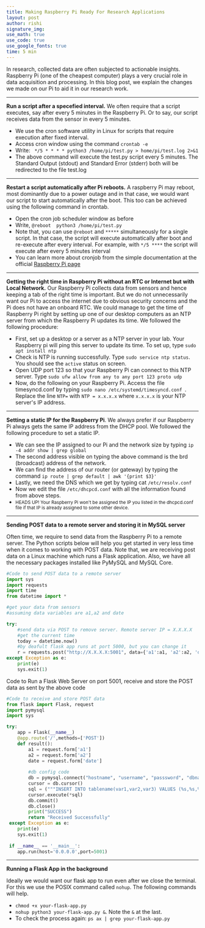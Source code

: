 ```yaml
---
title: Making Raspberry Pi Ready For Research Applications
layout: post
author: rishi
signature_img:
use_math: true
use_code: true
use_google_fonts: true
time: 5 min
---
```


In research, collected data are often subjected to actionable insights. Raspberry Pi (one of the cheapest computer) plays a very crucial role in data acquisition and processing. In this blog post, we explain the changes we made on our Pi to aid it in our research work.

---

**Run a script after a specefied interval.** We often require that a script executes, say after every 5 minutes in the Raspberry Pi. Or to say, our script receives data from the sensor in every 5 minutes.
* We use the cron software utility in Linux for scripts that require execution after fixed interval.
* Access cron window using the command ```crontab -e```
* Write: ``` */5 * * * * python3 /home/pi/test.py > home/pi/test.log 2>&1```
* The above command will execute the test.py script every 5 minutes. The Standard Output (stdout) and Standard Error (stderr) both will be redirected to the file test.log

---

**Restart a script automatically after Pi reboots.** A raspberry Pi may reboot, most dominantly due to a power outage and in that case, we would want our script to start automatically after the boot. This too can be achieved using the following command in crontab.
* Open the cron job scheduler window as before
* Write, ```@reboot  python3 /home/pi/test.py```
* Note that, you can use ```@reboot``` and ```*****``` simultaneously for a single script. In that case, the script will execute automatically after boot and re-execute after every interval. For example, with ```*/5 ****``` the script will execute after every 5 minutes interval
* You can learn more about cronjob from the simple documentation at the official [Raspberry Pi page](https://www.raspberrypi.org/documentation/linux/usage/cron.md)

---

**Getting the right time in Raspberry Pi without an RTC or Internet but with Local Network.** Our Raspberry Pi collects data from sensors and hence keeping a tab of the right time is important. But we do not unnecessarily want our Pi to access the internet due to obvious security concerns and the Pi does not have an onboard RTC. We could manage to get the time of Raspberry Pi right by setting up one of our desktop computers as an NTP server from which the Raspberry Pi updates its time. We followed the following procedure:
* First, set up a desktop or a server as a NTP server in your lab. Your Raspberry pi will ping this server to update its time. To set up, type ```sudo apt install ntp```
*  Check is NTP is running successfully. Type ```sudo service ntp status```. You should see the ```active``` status on screen. 
*  Open UDP port 123 so that your Raspberry Pi can connect to this NTP server. Type ```sudo ufw allow from any to any port 123 proto udp```
*  Now, do the following on your Raspberry Pi. Access the file timesyncd.conf by typing ```sudo nano /etc/systemd/timesyncd.conf ```. Replace the line ```NTP=``` with ```NTP = x.x.x.x``` where ```x.x.x.x``` is your NTP server's IP address.
    
---

**Setting a static IP for the Raspberry Pi**. We always prefer if our Raspberry Pi always gets the same IP address from the DHCP pool.  We followed the following procedure to set a static IP.

*  We can see the IP assigned to our Pi and the network size by typing ```ip -4 addr show | grep global```
* The second address visible on typing the above command is the  brd (broadcast) address of the network.
* We can find the address of our router (or gateway) by typing the command ```ip route | grep default | awk '{print $3}'```
* Lastly, we need the DNS which we get by typing cat ```/etc/resolv.conf```
* Now we edit the file  ```/etc/dhcpcd.conf```  with all the information found from above steps.
* <div class="alert alert-danger" role="alert"><small>HEADS UP! Your Raspberry Pi won't be assigned the IP you listed in the dhcpcd.conf file if that IP is already assigned to some other device.</small></div> 
    
 ---
 
**Sending POST data to a remote server and storing it in MySQL server**

Often time, we require to send data from the Raspberry Pi to a remote server. The Python scripts below will help you get started in very less time when it comes to working with POST data. 
Note that, we are receiving post data on a Linux machine which runs a Flask application. Also, we have all the necessary packages installed like PyMySQL and MySQL Core.

```python
#Code to send POST data to a remote server
import sys
import requests
import time
from datetime import *

#get your data from sensors
#assuming data variables are a1,a2 and date

try:
	#send data via POST to remove server. Remote server IP = X.X.X.X
    #get the current time
	today = datetime.now() 
    #by deafult flask app runs at port 5000, but you can change it
    r = requests.post("http://X.X.X.X:5001", data={'a1':a1, 'a2':a2, 'date':today.strftime('%a %d-%m-%Y @ %H:%M:%S')})
except Exception as e:
	print(e)
    sys.exit(1)


````

Code to Run a Flask Web Server on port 5001, receive and store the POST data as sent by the above code

```python
#Code to receive and store POST data
from flask import Flask, request
import pymysql
import sys

try:
	app = Flask(__name__)
    @app.route('/',methods=['POST'])
    def result():
    	a1 = request.form['a1']
        a2 = request.form['a2']
        date = request.form['date'] 
        
        #db config code
        db = pymysql.connect("hostname", "username", "passsword", "dbname")
        cursor = db.cursor()
        sql = ("""INSERT INTO tablename(var1,var2,var3) VALUES (%s,%s,%s)""",(a1,a1,date))
        cursor.execute(*sql)
        db.commit()
        db.close()
        print("SUCCESS")
        return "Received Successfully"
 except Exception as e:
 	print(e)
    sys.exit(1)
    
 if __name__ == '__main__':
 	app.run(host='0.0.0.0',port=5001)

```
---

**Running a Flask App in the background**

Ideally we would want our flask app to run even after we close the terminal. For this we use the POSIX command called ```nohup```. The following commands will help. 
 * ```chmod +x your-flask-app.py```
 * ```nohup python3 your-flask-app.py &```. Note the ```&``` at the last.
 * To check the process again: ```ps ax | grep your-flask-app.py```
